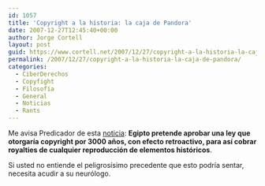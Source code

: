 ```yaml
---
id: 1057
title: 'Copyright a la historia: la caja de Pandora'
date: 2007-12-27T12:45:40+00:00
author: Jorge Cortell
layout: post
guid: https://www.cortell.net/2007/12/27/copyright-a-la-historia-la-caja-de-pandora/
permalink: /2007/12/27/copyright-a-la-historia-la-caja-de-pandora/
categories:
  - CiberDerechos
  - Copyfight
  - Filosofí­a
  - General
  - Noticias
  - Rants
---
```

Me avisa Predicador de esta <a target="_blank" title="BBC" href="https://news.bbc.co.uk/1/hi/world/middle_east/7160057.stm">noticia</a>: **Egipto pretende aprobar una ley que otorgarí­a copyright por 3000 años, con efecto retroactivo, para así­ cobrar royalties de cualquier reproducción de elementos históricos**.

Si usted no entiende el peligrosí­simo precedente que esto podrí­a sentar, necesita acudir a su neurólogo.